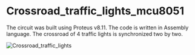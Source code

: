 # Crossroad_traffic_lights_mcu8051
The circuit was built using Proteus v8.11. 
The code is written in Assembly language.
The crossroad of 4 traffic lights is synchronized two by two.


![Crossroad_traffic_lights](https://github.com/EronaIslami/Crossroad_traffic_lights_mcu8051/assets/132479567/0f88d391-8a9a-438b-9f9d-8e9b055e14e4)
